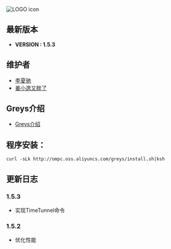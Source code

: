 ![LOGO icon](http://ompc.oss.aliyuncs.com/greys/LOGO.png?timestamp=10001)

## 最新版本

* **VERSION : 1.5.3**

## 维护者

* [李夏驰](http://www.weibo.com/vlinux)
* [姜小逸又胖了](http://weibo.com/chengtd)


## Greys介绍

* [Greys介绍](https://github.com/oldmanpushcart/greys-anatomy/wiki)

## 程序安装：

```shell
curl -sLk http://ompc.oss.aliyuncs.com/greys/install.sh|ksh
```

## 更新日志

### 1.5.3

* 实现TimeTunnel命令

### 1.5.2

* 优化性能
